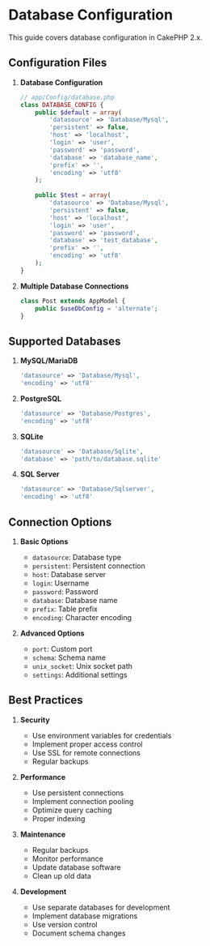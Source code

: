 # Database Configuration

This guide covers database configuration in CakePHP 2.x.

## Configuration Files

1. **Database Configuration**
   ```php
   // app/Config/database.php
   class DATABASE_CONFIG {
       public $default = array(
           'datasource' => 'Database/Mysql',
           'persistent' => false,
           'host' => 'localhost',
           'login' => 'user',
           'password' => 'password',
           'database' => 'database_name',
           'prefix' => '',
           'encoding' => 'utf8'
       );
       
       public $test = array(
           'datasource' => 'Database/Mysql',
           'persistent' => false,
           'host' => 'localhost',
           'login' => 'user',
           'password' => 'password',
           'database' => 'test_database',
           'prefix' => '',
           'encoding' => 'utf8'
       );
   }
   ```

2. **Multiple Database Connections**
   ```php
   class Post extends AppModel {
       public $useDbConfig = 'alternate';
   }
   ```

## Supported Databases

1. **MySQL/MariaDB**
   ```php
   'datasource' => 'Database/Mysql',
   'encoding' => 'utf8'
   ```

2. **PostgreSQL**
   ```php
   'datasource' => 'Database/Postgres',
   'encoding' => 'utf8'
   ```

3. **SQLite**
   ```php
   'datasource' => 'Database/Sqlite',
   'database' => 'path/to/database.sqlite'
   ```

4. **SQL Server**
   ```php
   'datasource' => 'Database/Sqlserver',
   'encoding' => 'utf8'
   ```

## Connection Options

1. **Basic Options**
   - `datasource`: Database type
   - `persistent`: Persistent connection
   - `host`: Database server
   - `login`: Username
   - `password`: Password
   - `database`: Database name
   - `prefix`: Table prefix
   - `encoding`: Character encoding

2. **Advanced Options**
   - `port`: Custom port
   - `schema`: Schema name
   - `unix_socket`: Unix socket path
   - `settings`: Additional settings

## Best Practices

1. **Security**
   - Use environment variables for credentials
   - Implement proper access control
   - Use SSL for remote connections
   - Regular backups

2. **Performance**
   - Use persistent connections
   - Implement connection pooling
   - Optimize query caching
   - Proper indexing

3. **Maintenance**
   - Regular backups
   - Monitor performance
   - Update database software
   - Clean up old data

4. **Development**
   - Use separate databases for development
   - Implement database migrations
   - Use version control
   - Document schema changes 